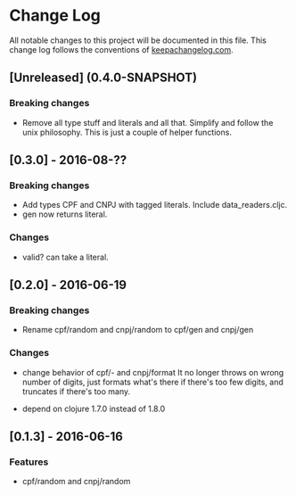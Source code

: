 # Change Log
All notable changes to this project will be documented in this file. This change log follows the conventions of [keepachangelog.com](http://keepachangelog.com/).

## [Unreleased] (0.4.0-SNAPSHOT)
### Breaking changes
- Remove all type stuff and literals and all that. Simplify and follow the unix philosophy. This is just a couple of helper functions.

## [0.3.0] - 2016-08-??
### Breaking changes
- Add types CPF and CNPJ with tagged literals. Include data_readers.cljc.
- gen now returns literal.

### Changes
- valid? can take a literal.

## [0.2.0] - 2016-06-19
### Breaking changes
- Rename cpf/random and cnpj/random to cpf/gen and cnpj/gen

### Changes
- change behavior of cpf/- and cnpj/format
It no longer throws on wrong number of digits, just formats what's there if there's too few digits, and truncates if there's too many.

- depend on clojure 1.7.0 instead of 1.8.0

## [0.1.3] - 2016-06-16
### Features
- cpf/random and cnpj/random
